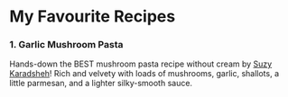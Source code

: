 # My Favourite Recipes

### 1. Garlic Mushroom Pasta

Hands-down the BEST mushroom pasta recipe without cream by [Suzy Karadsheh](https://www.themediterraneandish.com/mushroom-pasta-recipe/)!
Rich and velvety with loads of mushrooms, garlic, shallots, a little parmesan, and a lighter silky-smooth sauce.